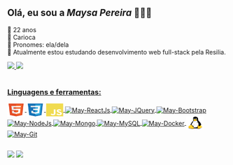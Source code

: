 ## Olá, eu sou a _Maysa Pereira_ 👩🏻‍💻
  
💜 22 anos <br>
💜 Carioca<br>
💜 Pronomes: ela/dela <br>
💜 Atualmente estou estudando desenvolvimento web full-stack pela Resilia. 

<div>
  <a href="https://github.com/maysapereira">
<img height="150em" src="https://github-readme-stats.vercel.app/api?username=maysapereira&show_icons=true&theme=synthwave&include_all_comits=true&count_private=true"/>
<img height="150em" src="https://github-readme-stats.vercel.app/api/top-langs/?username=maysapereira&layout=compact&langs_count=16&theme=synthwave"/>
</div>
  
 
<div style="display: inline_block"><br>
  <h3 align="left">Linguagens e ferramentas:</h3>
  <img align="center" alt="May-HTML" height="30" width="40" src="https://raw.githubusercontent.com/devicons/devicon/master/icons/html5/html5-original.svg">
  <img align="center" alt="May-HTML" height="30" width="40" src="https://raw.githubusercontent.com/devicons/devicon/master/icons/css3/css3-original.svg">
  <img align="center" alt="May-Js" height="30" width="40" src="https://raw.githubusercontent.com/devicons/devicon/master/icons/javascript/javascript-plain.svg">
  <img align="center" alt="May-ReactJs" height="30" width="40" src="https://cdn.jsdelivr.net/gh/devicons/devicon/icons/react/react-original.svg">
  <img align="center" alt="May-JQuery" height="30" width="40" src="https://cdn.jsdelivr.net/gh/devicons/devicon/icons/jquery/jquery-original-wordmark.svg">
  <img align="center" alt="May-Bootstrap" height="30" width="40" src="https://cdn.jsdelivr.net/gh/devicons/devicon/icons/bootstrap/bootstrap-plain.svg">
  <img align="center" alt="May-NodeJs" height="30" width="40" src="https://cdn.jsdelivr.net/gh/devicons/devicon/icons/nodejs/nodejs-plain.svg" />
  <img align="center" alt="May-Mongo" height="30" width="40" src="https://cdn.jsdelivr.net/gh/devicons/devicon/icons/mongodb/mongodb-original.svg">
  <img align="center" alt="May-MySQL" height="30" width="40" src="https://cdn.jsdelivr.net/gh/devicons/devicon/icons/mysql/mysql-original.svg" />
  <img align="center" alt="May-Docker" height="30" width="40" src="https://cdn.jsdelivr.net/gh/devicons/devicon/icons/docker/docker-original.svg" />
  <img align="center" alt="May-Linux" height="30" width="40" src="https://raw.githubusercontent.com/devicons/devicon/master/icons/linux/linux-original.svg">
  <img align="center" alt="May-Git" height="30" width="40"src="https://www.vectorlogo.zone/logos/git-scm/git-scm-icon.svg">
  
  
  ##
  
<a href="https://www.linkedin.com/in/maysa-pereira/"><img src="https://img.shields.io/badge/LinkedIn-0077B5?style=for-the-badge&logo=linkedin&logoColor=white" target="_blank"></a>
<a href="mailto:maysalvespereira@gmail.com"><img src="https://img.shields.io/badge/Gmail-D14836?style=for-the-badge&logo=gmail&logoColor=white" target="_blank"></a>    
    

  </div>
  
  
